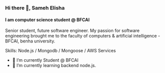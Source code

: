 ### Hi there 👋, Sameh Elisha
#### I am computer science student @ BFCAI

Senior student, future software engineer. My passion for software engineering brought me to the faculty of computers & artificial intelligence - BFCAI, benha university.

Skills: Node.js / Mongodb / Mongoose / AWS Services  

- 🔭 I’m currently Student @ BFCAI 
- 🌱 I’m currently learning backend node.js.

